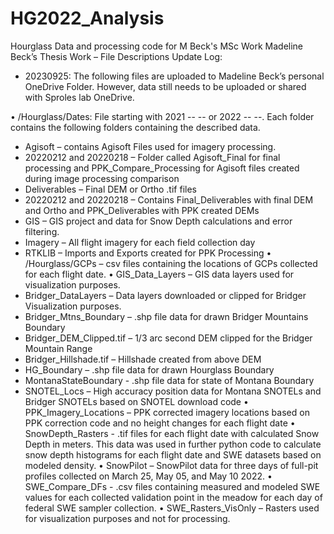 # HG2022_Analysis
Hourglass Data and processing code for M Beck's MSc Work
Madeline Beck’s Thesis Work – File Descriptions
Update Log:
-	20230925: The following files are uploaded to Madeline Beck’s personal OneDrive Folder. However, data still needs to be uploaded or shared with Sproles lab OneDrive. 

•	/Hourglass/Dates: File starting with 2021 -- -- or 2022 -- --. Each folder contains the following folders containing the described data. 
-	Agisoft – contains Agisoft Files used for imagery processing. 
-	20220212 and 20220218 – Folder called Agisoft_Final for final processing and PPK_Compare_Processing for Agisoft files created during image processing comparison
- Deliverables – Final DEM or Ortho .tif files
- 20220212 and 20220218 – Contains Final_Deliverables with final DEM and Ortho and PPK_Deliverables with PPK created DEMs
-	GIS – GIS project and data for Snow Depth calculations and error filtering.
-	Imagery – All flight imagery for each field collection day
-	RTKLIB – Imports and Exports created for PPK Processing
•	/Hourglass/GCPs – csv files containing the locations of GCPs collected for each flight date.
•	GIS_Data_Layers – GIS data layers used for visualization purposes.
-	Bridger_DataLayers – Data layers downloaded or clipped for Bridger Visualization purposes.
-	Bridger_Mtns_Boundary – .shp file data for drawn Bridger Mountains Boundary
-	Bridger_DEM_Clipped.tif – 1/3 arc second DEM clipped for the Bridger Mountain Range
-	Bridger_Hillshade.tif – Hillshade created from above DEM
-	HG_Boundary – .shp file data for drawn Hourglass Boundary
-	MontanaStateBoundary - .shp file data for state of Montana Boundary
-	SNOTEL_Locs – High accuracy position data for Montana SNOTELs and Bridger SNOTELs based on SNOTEL download code
•	PPK_Imagery_Locations – PPK corrected imagery locations based on PPK correction code and no height changes for each flight date
•	SnowDepth_Rasters - .tif files for each flight date with calculated Snow Depth in meters. This data was used in further python code to calculate snow depth histograms for each flight date and SWE datasets based on modeled density. 
•	SnowPilot – SnowPilot data for three days of full-pit profiles collected on March 25, May 05, and May 10 2022. 
•	SWE_Compare_DFs - .csv files containing measured and modeled SWE values for each collected validation point in the meadow for each day of federal SWE sampler collection.
•	SWE_Rasters_VisOnly – Rasters used for visualization purposes and not for processing. 
